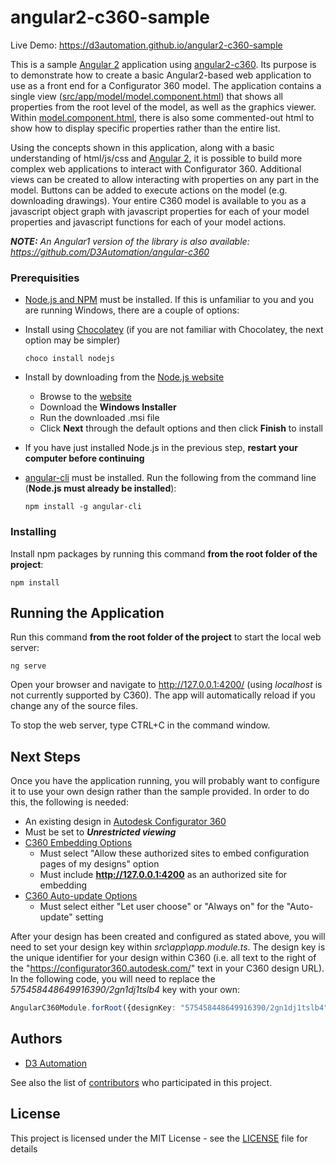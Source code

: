 # angular2-c360-sample

Live Demo: https://d3automation.github.io/angular2-c360-sample

This is a sample [Angular 2](https://angular.io/) application using [angular2-c360](https://github.com/D3Automation/angular2-c360).  Its purpose is to demonstrate how to create a basic Angular2-based web application to use as a front end for a Configurator 360 model.  The application contains a single view ([src/app/model/model.component.html](src/app/model/model.component.html)) that shows all properties from the root level of the model, as well as the graphics viewer.  Within [model.component.html](src/app/model/model.component.html), there is also some commented-out html to show how to display specific properties rather than the entire list.

Using the concepts shown in this application, along with a basic understanding of html/js/css and [Angular 2](https://angular.io/), it is possible to build more complex web applications to interact with Configurator 360.  Additional views can be created to allow interacting with properties on any part in the model.  Buttons can be added to execute actions on the model (e.g. downloading drawings).  Your entire C360 model is available to you as a javascript object graph with javascript properties for each of your model properties and javascript functions for each of your model actions.

_**NOTE:** An Angular1 version of the library is also available: https://github.com/D3Automation/angular-c360_

### Prerequisities

* [Node.js and NPM](https://nodejs.org) must be installed.  If this is unfamiliar to you and you are running Windows, there are a couple of options:
 * Install using [Chocolatey](https://chocolatey.org/) (if you are not familiar with Chocolatey, the next option may be simpler)
   ```
   choco install nodejs
   ```
   
 * Install by downloading from the [Node.js website](https://nodejs.org/en/download/)
   * Browse to the [website](https://nodejs.org/en/download/) 
    * Download the **Windows Installer**
     * Run the downloaded .msi file
     * Click **Next** through the default options and then click **Finish** to install

* If you have just installed Node.js in the previous step, **restart your computer before continuing**
* [angular-cli](https://github.com/angular/angular-cli) must be installed.  Run the following from the command line (**Node.js must already be installed**):

  ```
  npm install -g angular-cli
  ```
   
### Installing

Install npm packages by running this command **from the root folder of the project**:
  ```
  npm install
  ```

## Running the Application
Run this command **from the root folder of the project** to start the local web server:

  ```
  ng serve
  ```
Open your browser and navigate to http://127.0.0.1:4200/ (using _localhost_ is not currently supported by C360). The app will automatically reload if you change any of the source files.

To stop the web server, type CTRL+C in the command window.

## Next Steps
Once you have the application running, you will probably want to configure it to use your own design rather than the sample provided.  In order to do this, the following is needed:
* An existing design in [Autodesk Configurator 360](https://configurator360.autodesk.com/Design)
 * Must be set to **_Unrestricted viewing_**
 * [C360 Embedding Options](https://configurator360.autodesk.com/Dashboard/Options/Embedding)
   * Must select "Allow these authorized sites to embed configuration pages of my designs" option
    * Must include **http://127.0.0.1:4200** as an authorized site for embedding
 * [C360 Auto-update Options](https://configurator360.autodesk.com/Dashboard/Options/AutoUpdateSetup)
   * Must select either "Let user choose" or "Always on" for the "Auto-update" setting

After your design has been created and configured as stated above, you will need to set your design key within _src\app\app.module.ts_.  The design key is the unique identifier for your design within C360 (i.e. all text to the right of the "https://configurator360.autodesk.com/" text in your C360 design URL).  In the following code, you will need to replace the _575458448649916390/2gn1dj1tslb4_ key with your own:
```typescript
AngularC360Module.forRoot({designKey: "575458448649916390/2gn1dj1tslb4"}, new LoggingModelAdapter())
```

## Authors

* [D3 Automation](http://d3tech.net/solutions/automation/)

See also the list of [contributors](https://github.com/D3Automation/angular-c360-sample/contributors) who participated in this project.

## License

This project is licensed under the MIT License - see the [LICENSE](LICENSE) file for details
